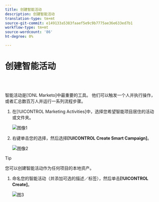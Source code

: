 ```yaml
---
title: 创建智能活动
description: 创建智能活动
translation-type: tm+mt
source-git-commit: e149133a5383faaef5e9c9b7775ae36e633ed7b1
workflow-type: tm+mt
source-wordcount: '86'
ht-degree: 0%

---
```



# 创建智能活动

<br> 

智能活动是[!DNL Marketo]中最重要的工具。 他们可以触发一个人并执行操作，或者汇总数百万人并运行一系列流程步骤。

1. 在[!UICONTROL Marketing Activities]中，选择您希望智能项目居住的活动或文件夹。

   ![图像1](/help/sky/assets/smart-campaigns/create-a-smart-campaign/create-a-smart-campaign-1.png)

1. 右键单击您的选择，然后选择&#x200B;**[!UICONTROL Create Smart Campaign]**。

   ![图像2](/help/sky/assets/smart-campaigns/create-a-smart-campaign/create-a-smart-campaign-2.png)

>[!TIP]
>
>您可以创建智能活动作为任何项目的本地资产。

1. 命名您的智能活动（并添加可选的描述／标签），然后单击&#x200B;**[!UICONTROL Create]**。

   ![图3](/help/sky/assets/smart-campaigns/create-a-smart-campaign/create-a-smart-campaign-3.png)
